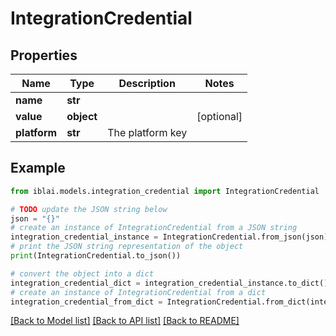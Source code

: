 # IntegrationCredential


## Properties

Name | Type | Description | Notes
------------ | ------------- | ------------- | -------------
**name** | **str** |  | 
**value** | **object** |  | [optional] 
**platform** | **str** | The platform key | 

## Example

```python
from iblai.models.integration_credential import IntegrationCredential

# TODO update the JSON string below
json = "{}"
# create an instance of IntegrationCredential from a JSON string
integration_credential_instance = IntegrationCredential.from_json(json)
# print the JSON string representation of the object
print(IntegrationCredential.to_json())

# convert the object into a dict
integration_credential_dict = integration_credential_instance.to_dict()
# create an instance of IntegrationCredential from a dict
integration_credential_from_dict = IntegrationCredential.from_dict(integration_credential_dict)
```
[[Back to Model list]](../README.md#documentation-for-models) [[Back to API list]](../README.md#documentation-for-api-endpoints) [[Back to README]](../README.md)


